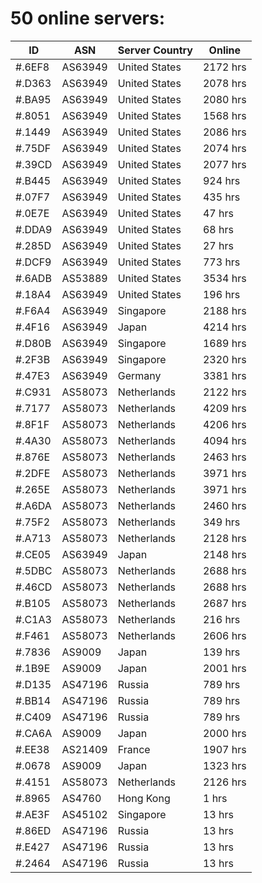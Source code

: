 # 50 online servers:

| ID | ASN | Server Country | Online |
| ------ | ------ | ------ | ------ |
| #.6EF8 | AS63949 | United States | 2172 hrs |
| #.D363 | AS63949 | United States | 2078 hrs |
| #.BA95 | AS63949 | United States | 2080 hrs |
| #.8051 | AS63949 | United States | 1568 hrs |
| #.1449 | AS63949 | United States | 2086 hrs |
| #.75DF | AS63949 | United States | 2074 hrs |
| #.39CD | AS63949 | United States | 2077 hrs |
| #.B445 | AS63949 | United States | 924 hrs |
| #.07F7 | AS63949 | United States | 435 hrs |
| #.0E7E | AS63949 | United States | 47 hrs |
| #.DDA9 | AS63949 | United States | 68 hrs |
| #.285D | AS63949 | United States | 27 hrs |
| #.DCF9 | AS63949 | United States | 773 hrs |
| #.6ADB | AS53889 | United States | 3534 hrs |
| #.18A4 | AS63949 | United States | 196 hrs |
| #.F6A4 | AS63949 | Singapore | 2188 hrs |
| #.4F16 | AS63949 | Japan | 4214 hrs |
| #.D80B | AS63949 | Singapore | 1689 hrs |
| #.2F3B | AS63949 | Singapore | 2320 hrs |
| #.47E3 | AS63949 | Germany | 3381 hrs |
| #.C931 | AS58073 | Netherlands | 2122 hrs |
| #.7177 | AS58073 | Netherlands | 4209 hrs |
| #.8F1F | AS58073 | Netherlands | 4206 hrs |
| #.4A30 | AS58073 | Netherlands | 4094 hrs |
| #.876E | AS58073 | Netherlands | 2463 hrs |
| #.2DFE | AS58073 | Netherlands | 3971 hrs |
| #.265E | AS58073 | Netherlands | 3971 hrs |
| #.A6DA | AS58073 | Netherlands | 2460 hrs |
| #.75F2 | AS58073 | Netherlands | 349 hrs |
| #.A713 | AS58073 | Netherlands | 2128 hrs |
| #.CE05 | AS63949 | Japan | 2148 hrs |
| #.5DBC | AS58073 | Netherlands | 2688 hrs |
| #.46CD | AS58073 | Netherlands | 2688 hrs |
| #.B105 | AS58073 | Netherlands | 2687 hrs |
| #.C1A3 | AS58073 | Netherlands | 216 hrs |
| #.F461 | AS58073 | Netherlands | 2606 hrs |
| #.7836 | AS9009 | Japan | 139 hrs |
| #.1B9E | AS9009 | Japan | 2001 hrs |
| #.D135 | AS47196 | Russia | 789 hrs |
| #.BB14 | AS47196 | Russia | 789 hrs |
| #.C409 | AS47196 | Russia | 789 hrs |
| #.CA6A | AS9009 | Japan | 2000 hrs |
| #.EE38 | AS21409 | France | 1907 hrs |
| #.0678 | AS9009 | Japan | 1323 hrs |
| #.4151 | AS58073 | Netherlands | 2126 hrs |
| #.8965 | AS4760 | Hong Kong | 1 hrs |
| #.AE3F | AS45102 | Singapore | 13 hrs |
| #.86ED | AS47196 | Russia | 13 hrs |
| #.E427 | AS47196 | Russia | 13 hrs |
| #.2464 | AS47196 | Russia | 13 hrs |

